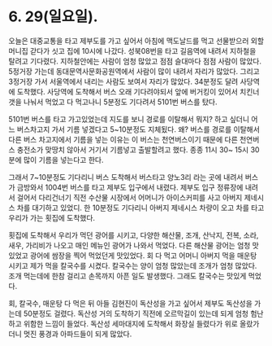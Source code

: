 # 6. 29(일요일).
오늘은 대중교통을 타고 제부도를 가고 싶어서 아침에 맥도날드를 먹고 선물받으러 외할머니집 갇다가 싯고 집에 10시에 나갔다. 성북08번을 타고 길음역에 내려서 지하철을 탈려고 기다렸다. 지하철안에는 사람이 엄청 많았고 점점 슬대마다 점점 사람이 많았다. 5정거장 가는데 동대문역사문화공원역에서 사람이 많이 내려서 자리가 많았다. 그리고 3정거장 가서 서울역에서 내리는 사람도 보여서 자리가 많았다. 34분정도 달려 사당역에 도착했다. 사당역에 도착해서 버스 오래 기다려야되서 앞에 버거킹이 있어서 치킨너갯을 나눠서 먹었고 다 먹고나니 5분정도 기다려서 5101번 버스를 탔다. 

5101번 버스를 타고 가고있었는데 지도를 보니 경로를 이탈해서 뭐지? 하고 싶더니 어느 버스차고지 가서 기름 넣겠다고 5~10분정도 지체됬다. 왜? 버스를 경로를 이탈해서 다른 버스 차고지에서 기름을 넣는 이유는 이 버스는 천연버스이기 때문에 다른 천연버스 충전소가 맞땅치 않아서 거기서 기름넣고 출발할려고 했다. 종종 11시 30~ 15시 30분에 많이 기름을 넣는다고 한다.

그래서 7~10분정도 기다리니 버스 도착해서 버스타고 양노3리 라는 곳에 내려서 버스가 금방와서 1004번 버스를 타고 제부도 입구에서 내렸다. 제부도 입구 정류장에 내려서 걸어서 다리건너기 직전 수산물 시장에서 어머니가 아이스커피를 사고 아버지 제네시스 차를 대기하고 있었디. 한 10분정도 기다리니 아버지 제네시스 차량이 오고 차를 타고 우리가 가는 횟집에 도착했다.

횟집에 도착해서 우리가 먹던 광어를 시키고, 다양한 해산물, 조개, 산낙지, 전복, 소라, 새우, 가리비가 나오고 매인 메뉴인 광어가 나와서 먹었다. 다른 해산물 광어는 엄청 맛있었고 광어에 쌈장을 찍어 먹었던게 맛있었다. 회 다 먹고 어머니 아버지 먹을 매운탕 시키고 제가 먹을 칼국수를 시켰다. 칼국수는 양이 엄청 많았는데 조개가 엄청 많았다. 조개 먹는데에 한참 걸리고 손목까지 아픈 일도 발생했다. 그래도 칼국수는 맛있게 먹었다.

회, 칼국수, 매운탕 다 먹은 뒤 아들 김현진이 독산성을 가고 싶어서 제부도 독산성을 가는데 50분정도 걸렸다. 독산성 거의 도착하기 직전에 오르막길이 있는데 되게 엄청 험난하고 위함한 느낌이 들었다. 독산성 세마대지에 도착해서 화장실 들렸다가 위로 올랐가더니 멋진 풍경과 아파드들이 되게 많았다.


